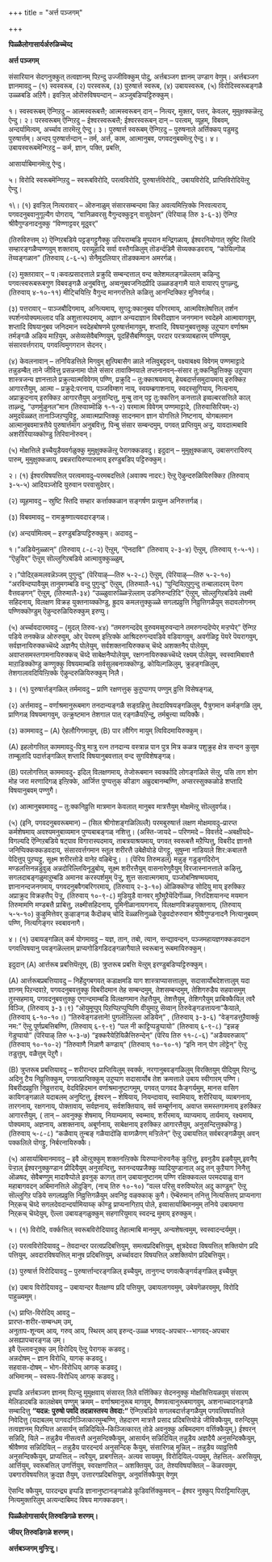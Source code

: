 +++
title = "अर्त्त पञ्जगम्"

+++

**पिळ्ळैलोगासार्यर्अरुळिच्चॆय्द**

**अर्त्त पञ्जगम्**

संसारियान सेदगनुक्कुत् तत्वज्ञानम् पिऱन्दु उज्जीविक्कुम् पोदु, अर्त्तबञ्जग ज्ञानम् उण्डाग वेणुम्। अर्त्तबञ्जग ज्ञानमावदु – (१) स्वस्वरूब, (२) परस्वरूब, (३) पुरुषार्त्त स्वरूब, (४) उबायस्वरूब, (५) विरोदिस्वरूबङ्गळै उळ्ळबडि अऱिगै। इवऱ्ऱिल् ओरॊरुविषयन्दान् – अञ्जुबडिप्पट्टिरुक्कुम्।

१।  स्वस्वरूबम् ऎन्गिऱदु – आत्मस्वरूबत्तै; आत्मस्वरूबन् दान् – नित्यर्,
मुक्तर्, पत्तर्, केवलर्, मुमुक्षक्कळॆऩ्ऱु ऐन्दु। २।  परस्वरूबम् ऎन्गिऱदु – ईश्वरस्वरूबत्तै; ईश्वरस्वरूबन् दान् – परत्वम्,
व्यूहम्, विबवम्, अन्दर्यामित्वम्, अर्च्चाव तारमॆऩ्ऱु ऐन्दु। ३।  पुरुषार्त्त स्वरूबम् ऎन्गिऱदु – पुरुषनाले अर्त्तिक्कप् पडुमदु
पुरुषार्त्तम्। अन्दप् पुरुषार्त्तन्दान् – तर्म, अर्त्त, काम,
आत्मानुबव, पगवदनुबवमॆऩ्ऱु ऐन्दु। ४।  उबायस्वरूबमॆन्गिऱदु – कर्म, ज्ञान, पक्ति, प्रबत्ति,

आसार्याबिमानमॆऩ्ऱु ऐन्दु।

५।  विरोदि स्वरूबमॆन्गिऱदु – स्वरूबविरोदि, परत्वविरोदि,
पुरुषार्त्तविरोदि,, उबायविरोदि, प्राप्तिविरोदियॆऩ्ऱु ऐन्दु।

१\। (१) इवऱ्ऱिल् नित्यरावार् – ऒरुनाळुम् संसारसम्बन्दमा किऱ अवत्यमिऩ्ऱिक्के निरवत्यराय्, पगवदनुबवानुगूल्यैग पोगराय्, “वानिळवरसु वैगुन्दक्कुट्टन् वासुदेवन्” (पॆरियाऴ् तिरु ३-६-३) ऎन्गिऱ श्रीवैगुण्डनादनुक्कु “विण्णाट्टवर् मूदुवर्”

(तिरुविरुत्तम् २) ऎन्गिऱबडिये पट्टङ्गट्टुगैक्कु उरियराम्बडि मूप्परान मन्द्रिगळाय्, ईश्वरनियोगात् स्रुष्टि स्तिदि सम्हारङ्गळैप्पण्णवुम् शक्तराय्, परव्यूहादि सर्वा वस्तैगळिलुम् तॊडर्न्दडिमै सॆय्यक्कडवराय्, “कोयिल्गॊळ् तॆय्वङ्गळान” (तिरुवाय् ८-६-५) सेनैमुदलियार् तॊडक्कमान अमरर्गळ्।

\(२\) मुक्तरावार् – प।कवत्प्रसादत्ताले प्रक्रुदि सम्बन्दत्ताल् वन्द क्लेशमलङ्गळॆल्लाम् कऴिन्दु पगवत्स्वरूबरूबगुण विबवङ्गळै अनुबवित्तु, अव्वनुबवजनिदप्रीदि उळ्ळडङ्गामै याले वायारप् पुगऴ्न्दु, (तिरुवाय् ४-१०-११) मीट्चियिऩ्ऱि वैगुन्द मानगरत्तिले कळित्तु आनन्दिक्किऱ मुनिवर्गळ्।

\(३\) पत्तरावार् – पाञ्जबौदिगमाय्, अनित्यमाय्, सुगदु:क्कानुबव परिगरमाय्, आत्मविश्लेषत्तिल् तर्शन स्पर्शनयोक्यमल्लाद पडि अशुत्तास्पदमाय्, अज्ञान अन्यदाज्ञान विबरीदज्ञान जनगमान स्वदेहमे आत्मावागवुम्, शप्तादि विषयानुबव जनिदमान स्वदेहबोषणमे पुरुषार्त्तमागवुम्, शप्तादि, विषयानुबवत्तुक्कु उऱुप्पाग वर्णाश्रम तर्मङ्गळै अऴिय माऱियुम्, असेव्यसेवैबण्णियुम्, पूदहिंसैबण्णियुम्, परदार परत्रव्याबहारम् पण्णियुम्, संसारवर्त्तगराय्, पगवत्विमुगगरान सेदनर्।

\(४\) केवलनावान् – तनियिडत्तिले मिगवुम् क्षुत्पिबासैग ळाले नलिवुबट्टवन्, पक्ष्याबक्ष्य विवेगम् पण्णमाट्टादे तन्नुडम्बैत् ताने जीवित्तु प्रसन्ननामा पोले संसार तावाक्नियाले तप्तनानवन्–संसार तु:क्कनिव्रुत्तिक्कु उऱुप्पाग शास्त्रजन्य ज्ञानत्ताले प्रक्रुत्यात्मविवेगम् पण्णि, प्रक्रुदि – तु:क्काश्रयमाय्, हेयबदार्त्तसमुदायमाय् इरुक्किऱ आगारत्तैयुम्, आत्मा – प्रक्रुदे:परनाय्, पञ्जविम्शग नाय्, स्वयम्ब्रगाशनाय्, स्वदस्सुगियाय्, नित्यनाय्, अप्राक्रुदनाय् इरुक्किऱ आगारत्तैयुम् अनुसन्दित्तु, मुन्बु तान् पट्ट तु:क्कत्तिन् कनत्ताले इव्वल्बरसत्तिले काल् ताऴ्न्दु, “उणर्मुऴुनल”मान (तिरुवाय्मॊऴि १-१-२) परमात्म विवेगम् पण्णमाट्टादे, (तिरुवासिरियम्-२) अमुदवॆळ्ळत् तानाञ्जिऱप्पुविट्टु, अव्वात्मप्राप्तिक्कु सादनमान ज्ञान योगत्तिले निष्टनाय्, योगबलमान आत्मानुबवमात्रत्तैये पुरुषार्त्तमाग अनुबवित्तु, पिन्बु संसार सम्बन्दमुम्, पगवत् प्राप्तियुम् अऱ्ऱु, यावदात्मबावि अशरीरियाय्क्कॊण्डु तिरिवानॊरुवन्।

\(५\) मोक्षत्तिले इच्चैयुडैयवर्गळुक्कु मुमुक्षुक्कळॆऩ्ऱु पेरागक्कडवदु। इदुदान् – मुमुक्षुक्कळाय्, उबासगरायिरुप् पारुम्, मुमुक्षुक्कळाय्, प्रबन्नरायिरुप्पारुमाय् इरण्डुबडिप् पट्टिरुक्कुम्।

२।  \(१\) ईश्वरविषयत्तिल् परत्वमावदु–परमबदत्तिले (अवाक्य नादर:) ऎऩ्ऱु
ऎऴुन्दरुळियिरुक्किऱ (तिरुवाय् ३-५-५) आदियञ्जोदि युरुवान परवासुदेवर्।

(२) व्यूहमावदु – स्रुष्टि स्तिदि सम्हार कर्त्ताक्कळान सङ्गर्षण प्रत्युम्न अनिरुत्तर्गळ्।

(३) विबवमावदु – रामक्रुष्णात्यवदारङ्गळ्।

(४) अन्दर्यामित्वम् – इरण्डुबडिप्पट्टिरुक्कुम्। अदावदु –

१।”अडियेनुळ्ळान्” (तिरुवाय् ८-८-२) ऎऩ्ऱुम्, “ऎनदावि” (तिरुवाय् २-३-४) ऎऩ्ऱुम्, (तिरुवाय् ९-५-१)। “ऎन्नुयिर्” ऎऩ्ऱुम् सॊल्लुगिऱबडिये आत्मावुक्कुळ्ळुम्,

२।”पोदिऱ्‌कमलवन्नॆञ्जम् पुगुन्दु” (पॆरियाऴ्—तिरु ५-२-८) ऎऩ्ऱुम्, (पॆरियाऴ्—तिरु ५-२-१०) “अरविन्दप्पावैयुम् तानुमगम्बडि वन्दु पुगुन्दु” ऎऩ्ऱुम्, (तिरुमालै-१६) “पुन्दियिऱ्‌पुगुन्दु तन्बालादरम् पॆरुग वैत्तवऴगन्” ऎऩ्ऱुम्, (तिरुमालै-३४) “उळ्ळुवारुळ्ळिऱ्ऱॆल्लाम् उडनिरुन्दऱिदि” ऎऩ्ऱुम्, सॊल्लुगिऱबडिये लक्ष्मी सहिदनाय्, विलक्षण विक्रह युक्तनाय्क्कॊण्डु, ह्रुदय कमलत्तुक्कुळ्ळे सगलप्रव्रुत्ति निव्रुत्तिगळैयुम् सदावलोगनम् पण्णिक्कॊण्डुम् ऎऴुन्दरुळियिरुक्कुम् इरुप्पु।

(५) अर्च्चावदारमावदु – (मुदल् तिरुव-४४) “तमरुगन्ददॆव् वुरुवमव्वुरुवन्दाने तमरुगन्ददॆप्पेर् मऱ्ऱप्पेर्” ऎन्गिऱ पडिये तनक्कॆन्न ओरुरुवुम्, ओर् पॆयरुम् इऩ्ऱिक्के आश्रिदरुगन्दवडिवे वडिवागवुम्, अवर्गळिट्ट पॆयरे पॆयरागवुम्, सर्वज्ञनायिरुक्कच्चॆय्दे अज्ञनैप् पोलेयुम्, सर्वशक्तनायिरुक्कच् चॆय्दे अशक्तनैप् पोलेयुम्, अवाप्तसमस्तगामनायिरुक्कच् चॆय्दे साबेक्षनैप्पोलेयुम्, रक्षगनायिरुक्कच्चॆय्दे रक्ष्यम् पोलेयुम्, स्वस्वामिबावत्तै माऱाडिक्कॊण्डु कण्णुक्कु विषयमाम्बडि सर्वसुलबनाय्क्कॊण्डु, कोयिल्गळिलुम्, क्रुहङ्गळिलुम्, तेशगालावदियिऩ्ऱिक्के ऎऴुन्दरुळियिरुक्कुम् निलै।

३।  \(१\) पुरुषार्त्तङ्गळिल् तर्ममावदु – प्राणि रक्षणत्तुक् कुऱुप्पागप्
पण्णुम् व्रुत्ति विसेषङ्गळ्,

(२) अर्त्तमावदु – वर्णाश्रमानुरूबमाग तनदान्यङ्गळै सङ्ग्रहित्तु तेवदाविषयङ्गळिलुम्, पैत्रुगमान कर्मङ्गळि लुम्, प्राणिगळ् विषयमागवुम्, उत्क्रुष्टमान तेशगाल पात् रङ्गळैयऱिन्दु, तर्मबुत्त्या व्ययिक्कै।

(३) काममावदु – (A) ऐहलौगिगमायुम्, (B) पार लौगिग मायुम् त्विविदमायिरुक्कुम्।

(A) इहलोगत्तिल् काममावदु-पित्रु मात्रु रत्न तनदान्य वस्त्रान्न पान पुत्र मित्र कळत्र पशुक्रुह क्षेत्र सन्दन कुसुम ताम्बूलादि पदार्त्तङ्गळिल् शप्तादि विषयानुबवत्ताल् वन्द सुगविशेषङ्गळ्।

(B) परलोगत्तिल् काममावदु- इदिल् विलक्षणमाय्, तेजोरूबमान स्वर्क्कादि लोगङ्गळिले सॆऩ्ऱु, पसि ताग शोग मोह जरा मरणादिगळ् इऩ्ऱिक्के, आर्जित्त पुण्यत्तुक् कीडाग अम्रुदबानम्बण्णि, अप्सरस्सुक्कळोडे शप्तादि विषयानुबवम् पण्णुगै।

(४) आत्मानुबवमावदु – तु:क्कनिव्रुत्ति मात्रमान केवलात् मानुबव मात्रत्तैयुम् मोक्षमॆऩ्ऱु सॊल्लुवर्गळ्।

(५) (इनि, पगवदनुबवरूबमान) – (सिल श्रीगोशङ्गळिलिल्लै) परमबुरुषार्त्त लक्षण मोक्षमावदु–प्रारप्त कर्मशेषमाय् अवश्यमनुबाव्यमान पुण्यबाबङ्गळ् नशित्तु। (अस्ति-जायदे – परिणमदे – विवर्त्तदे –अबक्षीयदे–विगल्यदि ऎन्गिऱबडिये षट्पाव विगारास्पदमाय्, ताबत्रयाश्रयमाय्, पगवत् स्वरूबत्तै मऱैप्पित्तु, विबरीद ज्ञानत्तै जनिप्पिक्कक्कडवदाय्, संसारवर्त्तगमान स्तूल शरीरत्तै उबेक्षैयोडे पॊगट्टु, सुषुम्ना नाडियाले शिर:कबालत्तै पेदित्तुप् पुऱप्पट्टु, सूक्ष्म शरीरत्तोडे वानेऱ वऴिबॆऱ्ऱु। । (पॆरिय तिरुमडल्) मन्नुङ् गडुङ्गदिरोन् मण्डलत्तिनन्नडुवुळ् अन्नदोरिल्लियिनूडुबोय्, सूक्ष्म शरीरत्तैयुम् वासनारेणुवैयुम् विरजास्नानत्ताले कऴित्तु, सगलदाबङ्गळुमाऱुम्बडि अमानव करस्पर्शमुम् पॆऱ्ऱु, शुत्त सत्वात्मगमाय्, पञ्जोबनिषण्मयमाय्, ज्ञानानन्दजनगमाय्, पगवदनुबवैगबरिगरमाय्, (तिरुवाय् २-३-१०) ऒळिक्कॊण्ड सोदियु माय् इरुक्किऱ अप्राक्रुद विक्रहत्तैप् पॆऱ्ऱु, (तिरुवाय् १०-९-८) मुडियुडै वानवर् मुऱैमुऱैयॆदिर्गॊळ्ळ, निरदिशयानन्द मयमान तिरुमामणि मण्डबत्तै प्राबित्तु, लक्ष्मीसहिदनाय्, पूमिनीळानायगनाय्, विलक्षणविक्रहयुक्तनाय्, (तिरुवाय् ५-५-१०) कुऴुमित्तेवर् कुऴाङ्गळ् कैदॊऴच् चोदि वॆळ्ळत्तिनुळ्ळे ऎऴुवदोरुरुवान श्रीवैगुण्डनादनै नित्यानुबवम् पण्णि, नित्यगिङ्गर स्वबावनागै।

४।  \(१\) उबायङ्गळिल् कर्म योगमावदु – यज्ञ, तान, तबो, त्यान,
सन्द्यावन्दन, पञ्जमहायज्ञगक्कडवदान पगवत्विषयानु पवङ्गळॆल्लाम्
प्राप्यगोडिगडिदङ्गळागैयाले स्वरूबानु रूबमायिरुक्कुम्।

इदुदान् (A) आर्त्तरूब प्रबत्तियॆऩ्ऱुम्, (B) त्रुप्तरूब प्रबत्ति
यॆऩ्ऱुम् इरण्डुबडिप्पट्टिरुक्कुम्।

(A) आर्त्तरूबप्रबत्तियावदु – निर्हेदुगबगवत् कडाक्षमडि याग शास्त्राप्यासत्तालुम्, सदासार्योबदेशत्तालुम् यदा ज्ञानम् पिऱन्दवाऱे, पगवदनुबवत्तुक्कु विबरीदमान तेह सम्बन्दमुम्, तेशसम्बन्दमुम्, तेशिगरुडैय सहवासमुम् तुस्सहमाय्, पगवदनुबवत्तुक्कु एगान्दमाम्बडि विलक्षणमान तेहत्तैयुम्, तेशत्तैयुम्, तेशिगरैयुम् प्राबिक्कैयिल् त्वरै विञ्जि, (तिरुवाय् ३-३।९) “ऒयुमूप्पुप् पिऱप्पिऱप्पुप्पिणि वीयुमाऱु सॆय्वान् तिरुवेङ्गडत्तायना”कैयाले, (तिरुवाय् ६-१०-१०।) “तिरुवेङ्गडत्ताने! पुगलॊऩ्ऱिल्ला अडियेन्” , (तिरुवाय् ३-३-६) “वेङ्गडत्तुऱैवार्क्कु नम:” ऎऩ्ऱु पूर्णप्रबत्तिबण्णि, (तिरुवाय् ६-९-९) “पल नी काट्टिप्पडुप्पायो” (तिरुवाय् ६-९-८) “इन्नङ् गॆडुप्पायो” (पॆरियाऴ् तिरु ५-३-७) “इक्करैयेऱियिळैत्तिरुन्देन्” (पॆरिय तिरु ११-८-६) ”अडैयवरुळाय्” (तिरुवाय् १०-१०-२) ”तिरुवाणै निन्नाणै कण्डाय्” (तिरुवाय् १०-१०-१) “इनि नान् पोग लॊट्टेन्” ऎऩ्ऱु तडुत्तुम्, वळैत्तुम् पॆऱुगै।

(B) त्रुप्तरूब प्रबत्तियावदु – शरीरान्दर प्राप्तियिलुम् स्वर्क्क, नरगानुबवङ्गळिलुम् विरक्तियुम् पीदियुम् पिऱन्दु, अदिनु टैय निव्रुत्तिक्कुम्, पगवत्प्राप्तिक्कुम् उऱुप्पाग सदासार्योब तेश क्रमत्ताले उबाय स्वीगारम् पण्णि। विबरीदप्रव्रुत्ति निव्रुत्तराय्, वेदविहिदमान वर्णाश्रमानुष्टागमुम्, पगवत् पागवद कैङ्गर्यमुम्, मानस वासिग कायिगङ्गळाले यदाबलम् अनुष्टित्तु, ईश्वरन् – शेषियाय्, नियन्दावाय्, स्वामियाय्, शरीरियाय्, व्याबगनाय्, तारगनाय्, रक्षगनाय्, पोक्तावाय्, सर्वज्ञनाय्, सर्वशक्तियाय्, सर्व सम्बूर्णनाय्, अवाप्त समस्तगामनाय् इरुक्किऱ आगारत्तैयुम्, ( तान् – अवनुक्कु शेषमाय्, नियाम्यमाय्, स्वम्माय्, शरीरमाय्, व्याप्यमाय्, तार्यमाय्, रक्ष्यमाय्, पोक्यमाय्, अज्ञनाय्, अशक्तनाय्, अबूर्णनाय्, साबेक्षनाय् इरुक्किऱ आगारत्तैयुम्, अनुसन्दित्तुक्कॊण्डु ) (तिरुवाय् ५-८-८) “कळैवाय् तुन्बङ् गळैयादॊऴि वाय्गळैगण् मऱ्ऱिलेन्” ऎऩ्ऱु उबायत्तिल् सर्वबरङ्गळैयुम् अवन् पक्कलिले पॊगट्टु, निर्बरनायिरुक्कै।

(५) आसार्याबिमानमावदु – इवै ऒऩ्ऱुक्कुम् शक्तनऩ्ऱिक्के यिरुप्पानॊरुवनैक् कुऱित्तु, इवनुडैय इऴवैयुम्,इवनैप् पॆऱ्ऱाल् ईश्वरनुक्कुण्डान प्रीदियैयुम् अनुसन्दित्तु, स्तनन्दयप्रजैक्कु व्यादियुण्डानाल् अदु तन् कुऱैयाग निनैत्तु ऒळषद, सेवैबण्णुम् मादावैप्पोले इवनुक् कागत् तान् उबायानुष्टानम् पण्णि रक्षिक्कवल्ल परमदयाळु वान महाबागवदन् अबिमानत्तिले ऒदुङ्गि, (नाच् तिरु १०-१०) “वल्ल परिसु वरुविप्परेल् अदु काण्डुम्” ऎऩ्ऱु सॊल्लुगिऱ पडिये सगलप्रव्रुत्ति निव्रुत्तिगळैयुम् अवनिट्ट वऴक्काक् कुगै। ऎम्बॆरुमान् तनित्तु नित्यसित्तप् प्राप्यनागा निऱ्‌कच् चॆय्दे सगलदेवदान्दर्यामियाय्क् कॊण्डु प्राप्यनागिऱाप् पोले, इव्वासार्याबिमानमुम् तनिये उबायमागा निऱ्‌कच् चॆय्देयुम्, ऎल्ला उबायङ्गळुक्कुम् सहगारियुमाय् स्वदन्द्र मुमाय् इरुक्कुम्।

५।  \(१\) विरोदि, वर्क्कत्तिल् स्वरूबविरोदियावदु तेहात्माबि मानमुम्,
अन्यशेषत्वमुम्, स्वस्वादन्दर्यमुम्।

(२) परत्वविरोदियावदु – तेवदान्दर परत्वप्रदिबत्तियुम्, समत्वप्रदिबत्तियुम्, क्षुत्रदेवदा विषयत्तिल् शक्तियोग प्रदि पत्तियुम्, अवदारविषयत्तिल् मानुष प्रदिबत्तियुम्, अर्च्चावदार विषयत्तिल् अशक्तियोग प्रदिबत्तियुम्।

(३) पुरुषार्त्त विरोदियावदु – पुरुषार्त्तान्दरङ्गळिल् इच्चैयुम्, तानुगन्द पगवत्कैङ्गर्यङ्गळिल् इच्चैयुम्

(४) उबाय विरोदियावदु – उबायान्दर वैलक्षण्य प्रदि पत्तियुम्, उबायलागवमुम्, उबेयगॆळरवमुम्, विरोदि पाहुळ्यमुम्।

(५) प्राप्ति-विरोदिय् आवदु –  
  प्रारप्त-शरीर-सम्बन्धम् उम्,  
  अनुताप-शून्यम् आय्, गरुव् आय्, स्थिरम् आय् इरुन्द्-उळ्ळ भगवद्-अपचार--भागवद्-अपचार असह्यापचारङ्गळ् उम्।  
  इवै ऎल्लावऱ्ऱुक्क् उम् विरोदिय् ऎऩ्ऱु पेरागक् कडवदु।  
  अन्नदोषम् – ज्ञान विरोधि, यागक् कडवदु।  
  सहवास-दोषम् – भोग-विरोधिय् आगक् कडवदु।  
  अभिमानम् – स्वरूप-विरोधिय् आगक् कडवदु।

इप्पडि अर्त्तबञ्जग ज्ञानम् पिऱन्दु मुमुक्षवाय् संसारत् तिले वर्त्तिक्किऱ सेदननुक्कु मोक्षसित्तियळवुम् संसारम् मेलिडादबडि कालक्षेबम् पण्णुम् क्रमम् – वर्णाश्रमानुरूब मागवुम्, वैष्णवत्वानुरूबमागवुम्, अशनाच्चादनङ्गळै सम्बादित्तु **“यदन्न: पुरुषो पवदि तदन्नास्तस्य तेवदा:“** ऎन्गिऱबडिये सगलबदार्त्तङ्गळैयुम् पगवत्विषयत्तिले निवेदित्तु (यदाबलम् पागवदगिञ्जित्कारमुम्बण्णि, तेहदारण मात्रत्तै प्रसाद प्रदिबत्तियोडे जीविक्कैयुम्, वरुन्दियुम् तत्वज्ञानम् पिऱप्पित्त आसार्यन् सन्निदियिले–किञ्जित्कारत् तोडे अवनुक्कु अबिमदमाग वर्त्तिक्कैयुम्,) ईश्वरन् सन्निदि, यिले – तन्नुडैय नीसत्वत्तै अनुसन्दिक्कैयुम्, आसार्यन् सन्निदियिल् तन्नुडैय अज्ञदैयै अनुसन्दिक्कैयुम्, श्रीवैष्णव सन्निदियिल् – तन्नुडैय पारदन्दर्य अनुसन्दिक् कैयुम्, संसारिगळ् मुन्निल् – तन्नुडैय व्याव्रुत्तियै अनुसन्दिक्कैयुम्, प्राप्यत्तिल् – त्वरैयुम्, प्राबगत्तिल्- अत्यव सायमुम्, विरोदियिल्-पयमुम्, तेहत्तिल्- अरुसियुम्, आर्त्तियुम्, स्वरूबत्तिल् उणर्त्तियुम्, स्वरक्षणत्तिल् – अशक्तियुम्, उत्, तेश्यविषयक्तिल् – कॆळरवमुम्, उबगारविषयत्तिल् क्रुदज्ञ तैयुम्, उत्तारगप्रदिबत्तियुम्, अनुवर्त्तिक्कैयुम् वेणुम्

ऎसन्दि क्कैयुम्, पारदन्द्र्य इप्पडि ज्ञानानुष्टानङ्गळोडे कूडिवर्त्तिक्कुमवन् – ईश्वर नुक्कुप् पिराट्टिमारिलुम्, नित्यमुक्तरिलुम् अत्यन्दाबिमद विषय मागक्कडवन्।

**पिळ्ळैलोगासार्यर् तिरुवडिगळे शरणम्।**

**जीयर् तिरुवडिगळे शरणम्।**

**अर्त्तबञ्जगम् मुऱ्ऱिऱ्ऱु।**

